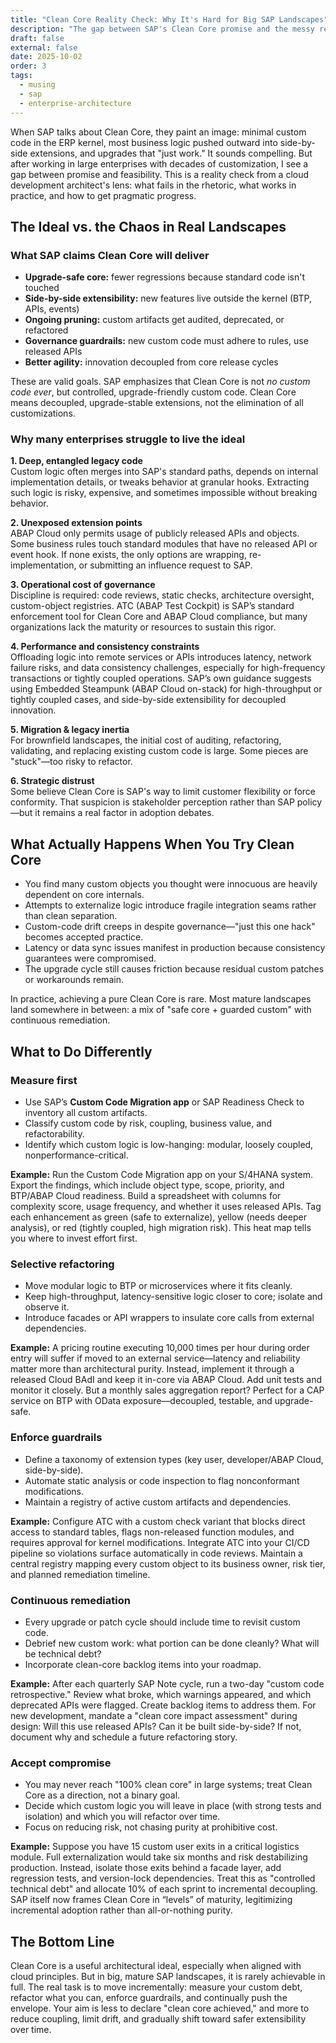 ```yaml
---
title: "Clean Core Reality Check: Why It's Hard for Big SAP Landscapes"
description: "The gap between SAP's Clean Core promise and the messy reality of enterprise brownfield systems with decades of custom code."
draft: false
external: false
date: 2025-10-02
order: 3
tags:
  - musing
  - sap
  - enterprise-architecture
---
```


When SAP talks about Clean Core, they paint an image: minimal custom code in the ERP kernel, most business logic pushed outward into side-by-side extensions, and upgrades that "just work." It sounds compelling. But after working in large enterprises with decades of customization, I see a gap between promise and feasibility. This is a reality check from a cloud development architect's lens: what fails in the rhetoric, what works in practice, and how to get pragmatic progress.

## The Ideal vs. the Chaos in Real Landscapes

### What SAP claims Clean Core will deliver

- **Upgrade-safe core:** fewer regressions because standard code isn't touched
- **Side-by-side extensibility:** new features live outside the kernel (BTP, APIs, events)
- **Ongoing pruning:** custom artifacts get audited, deprecated, or refactored
- **Governance guardrails:** new custom code must adhere to rules, use released APIs
- **Better agility:** innovation decoupled from core release cycles

These are valid goals. SAP emphasizes that Clean Core is not *no custom code ever*, but controlled, upgrade-friendly custom code. Clean Core means decoupled, upgrade-stable extensions, not the elimination of all customizations. 

### Why many enterprises struggle to live the ideal

**1. Deep, entangled legacy code**  
Custom logic often merges into SAP's standard paths, depends on internal implementation details, or tweaks behavior at granular hooks. Extracting such logic is risky, expensive, and sometimes impossible without breaking behavior.

**2. Unexposed extension points**  
ABAP Cloud only permits usage of publicly released APIs and objects. Some business rules touch standard modules that have no released API or event hook. If none exists, the only options are wrapping, re-implementation, or submitting an influence request to SAP. 

**3. Operational cost of governance**  
Discipline is required: code reviews, static checks, architecture oversight, custom-object registries. ATC (ABAP Test Cockpit) is SAP’s standard enforcement tool for Clean Core and ABAP Cloud compliance, but many organizations lack the maturity or resources to sustain this rigor. 

**4. Performance and consistency constraints**  
Offloading logic into remote services or APIs introduces latency, network failure risks, and data consistency challenges, especially for high-frequency transactions or tightly coupled operations. SAP’s own guidance suggests using Embedded Steampunk (ABAP Cloud on-stack) for high-throughput or tightly coupled cases, and side-by-side extensibility for decoupled innovation. 

**5. Migration & legacy inertia**  
For brownfield landscapes, the initial cost of auditing, refactoring, validating, and replacing existing custom code is large. Some pieces are "stuck"—too risky to refactor.

**6. Strategic distrust**  
Some believe Clean Core is SAP's way to limit customer flexibility or force conformity. That suspicion is stakeholder perception rather than SAP policy—but it remains a real factor in adoption debates.

## What Actually Happens When You Try Clean Core

- You find many custom objects you thought were innocuous are heavily dependent on core internals.  
- Attempts to externalize logic introduce fragile integration seams rather than clean separation.  
- Custom-code drift creeps in despite governance—"just this one hack" becomes accepted practice.  
- Latency or data sync issues manifest in production because consistency guarantees were compromised.  
- The upgrade cycle still causes friction because residual custom patches or workarounds remain.  

In practice, achieving a pure Clean Core is rare. Most mature landscapes land somewhere in between: a mix of "safe core + guarded custom" with continuous remediation.

## What to Do Differently

### Measure first

- Use SAP’s **Custom Code Migration app** or SAP Readiness Check to inventory all custom artifacts.  
- Classify custom code by risk, coupling, business value, and refactorability.  
- Identify which custom logic is low-hanging: modular, loosely coupled, nonperformance-critical.  

**Example:** Run the Custom Code Migration app on your S/4HANA system. Export the findings, which include object type, scope, priority, and BTP/ABAP Cloud readiness. Build a spreadsheet with columns for complexity score, usage frequency, and whether it uses released APIs. Tag each enhancement as green (safe to externalize), yellow (needs deeper analysis), or red (tightly coupled, high migration risk). This heat map tells you where to invest effort first. 

### Selective refactoring

- Move modular logic to BTP or microservices where it fits cleanly.  
- Keep high-throughput, latency-sensitive logic closer to core; isolate and observe it.  
- Introduce facades or API wrappers to insulate core calls from external dependencies.  

**Example:** A pricing routine executing 10,000 times per hour during order entry will suffer if moved to an external service—latency and reliability matter more than architectural purity. Instead, implement it through a released Cloud BAdI and keep it in-core via ABAP Cloud. Add unit tests and monitor it closely. But a monthly sales aggregation report? Perfect for a CAP service on BTP with OData exposure—decoupled, testable, and upgrade-safe. 

### Enforce guardrails

- Define a taxonomy of extension types (key user, developer/ABAP Cloud, side-by-side).   
- Automate static analysis or code inspection to flag nonconformant modifications.  
- Maintain a registry of active custom artifacts and dependencies.  

**Example:** Configure ATC with a custom check variant that blocks direct access to standard tables, flags non-released function modules, and requires approval for kernel modifications. Integrate ATC into your CI/CD pipeline so violations surface automatically in code reviews. Maintain a central registry mapping every custom object to its business owner, risk tier, and planned remediation timeline. 

### Continuous remediation

- Every upgrade or patch cycle should include time to revisit custom code.  
- Debrief new custom work: what portion can be done cleanly? What will be technical debt?  
- Incorporate clean-core backlog items into your roadmap.  

**Example:** After each quarterly SAP Note cycle, run a two-day "custom code retrospective." Review what broke, which warnings appeared, and which deprecated APIs were flagged. Create backlog items to address them. For new development, mandate a "clean core impact assessment" during design: Will this use released APIs? Can it be built side-by-side? If not, document why and schedule a future refactoring story.

### Accept compromise

- You may never reach "100% clean core" in large systems; treat Clean Core as a direction, not a binary goal.  
- Decide which custom logic you will leave in place (with strong tests and isolation) and which you will refactor over time.  
- Focus on reducing risk, not chasing purity at prohibitive cost.  

**Example:** Suppose you have 15 custom user exits in a critical logistics module. Full externalization would take six months and risk destabilizing production. Instead, isolate those exits behind a facade layer, add regression tests, and version-lock dependencies. Treat this as "controlled technical debt" and allocate 10% of each sprint to incremental decoupling. SAP itself now frames Clean Core in “levels” of maturity, legitimizing incremental adoption rather than all-or-nothing purity. 

## The Bottom Line

Clean Core is a useful architectural ideal, especially when aligned with cloud principles. But in big, mature SAP landscapes, it is rarely achievable in full. The real task is to move incrementally: measure your custom debt, refactor what you can, enforce guardrails, and continually push the envelope. Your aim is less to declare "clean core achieved," and more to reduce coupling, limit drift, and gradually shift toward safer extensibility over time. 